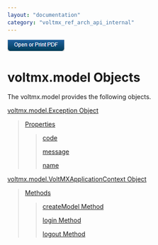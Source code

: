 ```yaml
---
layout: "documentation"
category: "voltmx_ref_arch_api_internal"
---
```

                        

[![](Resources/Images/pdf.png)](http://docs.voltmx.com/9_x_PDFs/iris/voltmx_ref_arch_ap_internali.pdf)


voltmx.model Objects
==================

The voltmx.model provides the following objects.

[voltmx.model.Exception Object](voltmx.model.Exception_Object.html)

> [Properties](voltmx.model.Exception_Properties.html)
> 
> > [code](voltmx.model.Exception_Properties.html)
> > 
> > [message](voltmx.model.Exception_Properties.html#message)
> > 
> > [name](voltmx.model.Exception_Properties.html#name)

[voltmx.model.VoltMXApplicationContext Object](voltmx.model.VoltMXApplicationContext_Object.html)

> [Methods](voltmx.model.VoltMXApplicationContext_Methods.html)
> 
> > [createModel Method](voltmx.model.VoltMXApplicationContext_Methods.html#createModel)
> > 
> > [login Method](voltmx.model.VoltMXApplicationContext_Methods.html#login)
> > 
> > [logout Method](voltmx.model.VoltMXApplicationContext_Methods.html#logout)
